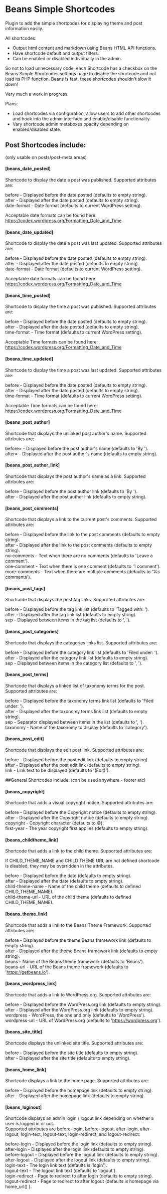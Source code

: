 # Beans Simple Shortcodes

Plugin to add the simple shortcodes for displaying theme and post information easily.  

All shortcodes:

- Output html content and markdown using Beans HTML API functions.  
- Have shortcode default and output filters.
- Can be enabled or disabled individually in the admin.

So not to load unnecessary code, each Shortcode has a checkbox on the Beans Simple Shortcodes settings page to disable the shortcode and not load its PHP function. Beans is fast, these shortcodes shouldn't slow it down!

Very much a work in progress:

Plans:

- Load shortcodes via configuration, allow users to add other shortcodes and hook into the admin interface and enable/disable functionality.  
- Vary shortcode admin metaboxes opacity depending on enabled/disabled state.    

## Post Shortcodes include: 
(only usable on posts/post-meta areas)

#### [beans_date_posted]

Shortcode to display the date a post was published. Supported attributes are:  

before          - Displayed before the date posted (defaults to empty string).  
after           - Displayed after the date posted (defaults to empty string).  
date-format     - Date format (defaults to current WordPress setting).

Acceptable date formats can be found here: https://codex.wordpress.org/Formatting_Date_and_Time  

#### [beans_date_updated]

Shortcode to display the date a post was last updated. Supported attributes are:  

before          - Displayed before the date posted (defaults to empty string).  
after           - Displayed after the date posted (defaults to empty string).  
date-format     - Date format (defaults to current WordPress setting).  

Acceptable date formats can be found here: https://codex.wordpress.org/Formatting_Date_and_Time  

#### [beans_time_posted]

Shortcode to display the time a post was published. Supported attributes are:  

before          - Displayed before the date posted (defaults to empty string).  
after           - Displayed after the date posted (defaults to empty string).  
time-format     - Time format (defaults to current WordPress setting).   

Acceptable Time formats can be found here: https://codex.wordpress.org/Formatting_Date_and_Time  

#### [beans_time_updated]

Shortcode to display the time a post was last updated. Supported attributes are:  

before          - Displayed before the date posted (defaults to empty string).  
after           - Displayed after the date posted (defaults to empty string).  
time-format     - Time format (defaults to current WordPress setting).  

Acceptable Time formats can be found here: https://codex.wordpress.org/Formatting_Date_and_Time  

#### [beans_post_author]

Shortcode that displays the unlinked post author's name. Supported attributes are:  

before= - Displayed before the post author's name (defaults to 'By ').  
after=  - Displayed after the post author's name (defaults to empty string).  

#### [beans_post_author_link]

Shortcode that displays the post author's name as a link. Supported attributes are:  

before  - Displayed before the post author link (defaults to 'By ').  
after   - Displayed after the post author link (defaults to empty string).  

#### [beans_post_comments]

Shortcode that displays a link to the current post's comments. Supported attributes are:  

before          - Displayed before the link to the post comments (defaults to empty string).  
after           - Displayed after the link to the post comments (defaults to empty string).  
no-comments     - Text when there are no comments (defaults to 'Leave a comment').  
one-comment     - Text when there is one comment (defaults to '1 comment').  
more-comments   - Text when there are multiple comments (defaults to '%s comments').

#### [beans_post_tags]

Shortcode that displays the post tag links. Supported attributes are:  

before  - Displayed before the tag link list (defaults to 'Tagged with: ').  
after   - Displayed after the tag link list (defaults to empty string).  
sep     - Displayed between items in the tag list (defaults to ', ').  

#### [beans_post_categories]

Shortcode that displays the categories links list. Supported attributes are:

before  - Displayed before the category link list (defaults to 'Filed under: ').  
after   - Displayed after the category link list (defaults to empty string).  
sep     - Displayed between items in the category list (defaults to ', ').  

#### [beans_post_terms]

Shortcode that displays a linked list of taxonomy terms for the post. Supported attributes are:  

before      - Displayed before the taxonomy terms link list (defaults to 'Filed under: ').  
after       - Displayed after the taxonomy terms link list (defaults to empty string).  
sep         - Separator displayed between items in the list (defaults to ', ').  
taxonomy    - Name of the taxonomy to display (defaults to 'category').  

#### [beans_post_edit]

Shortcode that displays the edit post link. Supported attributes are:  

before  - Displayed before the post edit link (defaults to empty string).  
after   - Displayed after the post edit link (defaults to empty string).  
link    - Link text to be displayed (defaults to '(Edit)').  

##General Shortcodes include:
(can be used anywhere - footer etc)

#### [beans_copyright]

Shortcode that adds a visual copyright notice. Supported attributes are:  

before      - Displayed before the Copyright notice (defaults to empty string).  
after       - Displayed after the Copyright notice (defaults to empty string).  
copyright   - Copyright character (defaults to ©).  
first-year  - The year copyright first applies (defaults to empty string).  

#### [beans_childtheme_link]

Shortcode that adds a link to the child theme. Supported attributes are: 

If CHILD_THEME_NAME and CHILD THEME URL are not defined shortcode is disabled, they may be overridden in the attributes.

before              - Displayed before the date (defaults to empty string).  
after               - Displayed after the date (defaults to empty string).  
child-theme-name    - Name of the child theme (defaults to defined CHILD_THEME_NAME).  
child-theme-url     - URL of the child theme (defaults to defined CHILD_THEME_NAME).  

#### [beans_theme_link]

Shortcode that adds a link to the Beans Theme Framework. Supported attributes are:  

before      - Displayed before the theme Beans framework link (defaults to empty string).    
after       - Displayed after the theme Beans framework link (defaults to empty string).    
beans       - Name of the Beans theme framework (defaults to 'Beans').  
beans-url   - URL of the Beans theme framework (defaults to 'https://getbeans.io').  

#### [beans_wordpress_link]

Shortcode that adds a link to WordPress.org. Supported attributes are:  

before          - Displayed before the WordPress.org link (defaults to empty string).  
after           - Displayed after the WordPress.org link (defaults to empty string).  
wordpress       - WordPress, the one and only (defaults to 'WordPress').  
wordpress-url   - URL of WordPress.org (defaults to 'https://wordpress.org').  

#### [beans_site_title]

Shortcode displays the unlinked site title. Supported attributes are:  

before  - Displayed before the site title (defaults to empty string).  
after   - Displayed after the site title (defaults to empty string).  

#### [beans_home_link]

Shortcode displays a link to the home page. Supported attributes are:  

before  - Displayed before the homepage link (defaults to empty string).  
after   - Displayed after the homepage link (defaults to empty string).  

#### [beans_loginout]


Shortcode displays an admin login / logout link depending on whether a user is logged in or out.  
Supported attributes are before-login, before-logout, after-login, after-logout, login-text, logout-text, login-redirect, and logout-redirect:  

before-login    - Displayed before the login link (defaults to empty string).  
after-login     - Displayed after the login link (defaults to empty string).  
before-logout   - Displayed before the logout link (defaults to empty string).  
after-logout    - Displayed after the logout link (defaults to empty string).  
login-text      - The login link text (defaults is 'login').  
logout-text     - The logout link text (defaults to 'logout').  
login-redirect  - Page to redirect to after login (defaults to empty string).  
logout-redirect - Page to redirect to after logout (defaults is homepage via home_url() ).  

